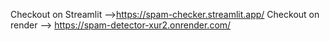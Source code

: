 Checkout on Streamlit -->https://spam-checker.streamlit.app/
Checkout on render --> https://spam-detector-xur2.onrender.com/

